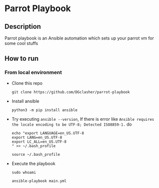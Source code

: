 # Parrot Playbook

## Description

Parrot playbook is an Ansible automation which sets up your parrot vm for some cool stuffs

## How to run

### From local environment

+ Clone this repo
  ```
  git clone https://github.com/DGclasher/parrot-playbook
  ```
+ Install ansible
  ```
  python3 -m pip install ansible
  ```
+ Try executing `ansible --version`, If there is error like  `Ansible requires the locale encoding to be UTF-8; Detected ISO8859-1.` do
  ```
  echo "export LANGUAGE=en_US.UTF-8
  export LANG=en_US.UTF-8
  export LC_ALL=en_US.UTF-8
  " >> ~/.bash_profile
  ```
  ```
  source ~/.bash_profile
  ```
+ Execute the playbook
  ```
  sudo whoami
  ```
  ```
  ansible-playbook main.yml
  ```
